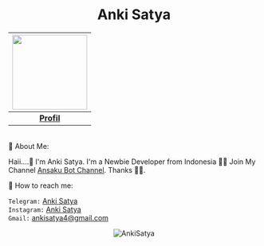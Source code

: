 <p align="center"> <h1 align="center"> Anki Satya </h1> </p>

|<a href="https://t.me/AnkiSatya/"><img src="https://telegra.ph/file/cef8f20ec0e84b67fbbbb.jpg" width="150px" height="150px" /></a> |
|:---------------------------------------------------------------------------------------------------------------------------------------:|
|       **[Profil](https://github.com/Ansaku)**                                                                                |

<br> About Me:

Haii....
I'm Anki Satya. I'm a Newbie Developer from Indonesia  Join My Channel [Ansaku Bot Channel](https://t.me/ansakubotchannel). Thanks .

 How to reach me:

`Telegram:` [Anki Satya](https://t.me/AnkiSatya) <br>
`Instagram:` [Anki Satya](https://instagram.com/satya_ask) <br> 
`Gmail:` ankisatya4@gmail.com <br>

<p align="center">
	<img src=https://github-readme-stats.vercel.app/api?username=Ansaku&show_icons=true&theme=midnight-purple alt=AnkiSatya />
</p>

